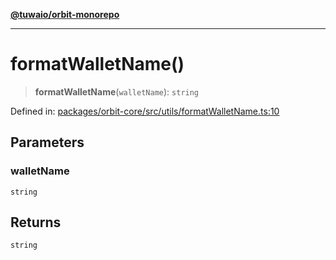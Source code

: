[**@tuwaio/orbit-monorepo**](../../../README.md)

***

# formatWalletName()

> **formatWalletName**(`walletName`): `string`

Defined in: [packages/orbit-core/src/utils/formatWalletName.ts:10](https://github.com/TuwaIO/orbit/blob/fcf1335e65144c0118c68edf3decad829e18a2e4/packages/orbit-core/src/utils/formatWalletName.ts#L10)

## Parameters

### walletName

`string`

## Returns

`string`
